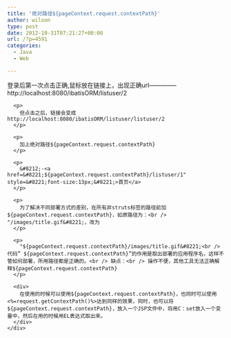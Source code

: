 ```yaml
---
title: '绝对路径${pageContext.request.contextPath}'
author: wiloon
type: post
date: 2012-10-31T07:21:27+00:00
url: /?p=4591
categories:
  - Java
  - Web

---
```

<div id="header">
</div>

<div>
  <div>
    <div id="cnblogs_post_body">
      <p>
        登录后第一次点击正确,鼠标放在链接上，出现正确url&#8212;&#8212;&#8212;&#8212;&#8211;http://localhost:8080/ibatisORM/listuser/2
      </p>
      
      <p>
        但点击之后，链接会变成http://localhost:8080/ibatisORM/listuser/listuser/2
      </p>
      
      <p>
        加上绝对路径${pageContext.request.contextPath}
      </p>
      
      <p>
        &#8212;-<a href=&#8221;${pageContext.request.contextPath}/listuser/1" style=&#8221;font-size:13px;&#8221;>首页</a>
      </p>
      
      <p>
        为了解决不同部署方式的差别，在所有非struts标签的路径前加${pageContext.request.contextPath}，如原路径为：<br /> "/images/title.gif&#8221;，改为
      </p>
      
      <p>
        "${pageContext.request.contextPath}/images/title.gif&#8221;<br /> 代码” ${pageContext.request.contextPath}”的作用是取出部署的应用程序名，这样不管如何部署，所用路径都是正确的。<br /> 缺点：<br /> 操作不便，其他工具无法正确解释${pageContext.request.contextPath}
      </p>
      
      <div>
        在使用的时候可以使用${pageContext.request.contextPath}，也同时可以使用<%=request.getContextPath()%>达到同样的效果，同时，也可以将${pageContext.request.contextPath}，放入一个JSP文件中，将用C：set放入一个变量中，然后在用的时候用EL表达式取出来。
      </div>
    </div>
  </div>
</div>